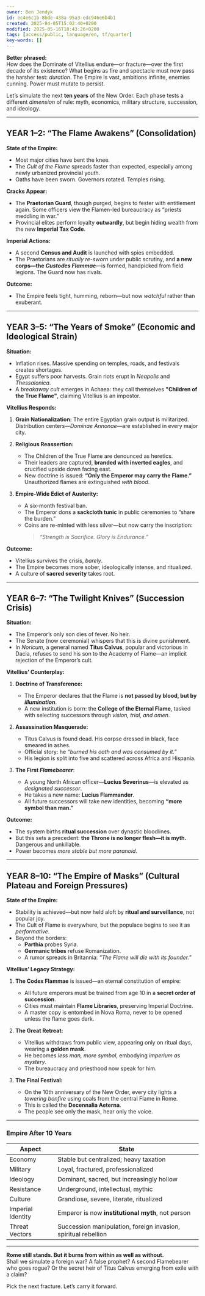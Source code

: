 ```yaml
---
owner: Ben Jendyk
id: ec4e6c1b-8bde-438a-95a3-edc946e6b4b1
created: 2025-04-05T15:02:40+0200
modified: 2025-05-16T18:43:26+0200
tags: [access/public, language/en, tf/quarter]
key-words: []
---
```


**Better phrased:**  
How does the Dominate of Vitellius endure—or fracture—over the first decade of its existence? What begins as fire and spectacle must now pass the harsher test: *duration*. The Empire is vast, ambitions infinite, enemies cunning. Power must mutate to persist.

Let’s simulate the next **ten years** of the New Order. Each phase tests a different *dimension* of rule: myth, economics, military structure, succession, and ideology.

---

## **YEAR 1–2: “The Flame Awakens” (Consolidation)**

**State of the Empire:**
- Most major cities have bent the knee.  
- The *Cult of the Flame* spreads faster than expected, especially among newly urbanized provincial youth.  
- Oaths have been sworn. Governors rotated. Temples rising.

**Cracks Appear:**
- The **Praetorian Guard**, though purged, begins to fester with entitlement again. Some officers view the Flamen-led bureaucracy as “priests meddling in war.”
- Provincial elites perform loyalty **outwardly**, but begin hiding wealth from the new **Imperial Tax Code**.

**Imperial Actions:**
- A second **Census and Audit** is launched with spies embedded.
- The Praetorians are *ritually re-sworn* under public scrutiny, and **a new corps—the *Custodes Flammae***—is formed, handpicked from field legions. The Guard now has rivals.

**Outcome:**  
- The Empire feels tight, humming, reborn—but now *watchful* rather than exuberant.

---

## **YEAR 3–5: “The Years of Smoke” (Economic and Ideological Strain)**

**Situation:**
- Inflation rises. Massive spending on temples, roads, and festivals creates shortages.
- Egypt suffers poor harvests. Grain riots erupt in *Neapolis* and *Thessalonica*.
- A *breakaway cult* emerges in Achaea: they call themselves **"Children of the True Flame"**, claiming Vitellius is an impostor.

**Vitellius Responds:**
1. **Grain Nationalization:** The entire Egyptian grain output is militarized. Distribution centers—*Dominae Annonae*—are established in every major city.
2. **Religious Reassertion:**
   - The Children of the True Flame are denounced as heretics.  
   - Their leaders are captured, **branded with inverted eagles**, and crucified upside down facing east.  
   - New doctrine is issued: **“Only the Emperor may carry the Flame.”** Unauthorized flames are extinguished *with blood*.

3. **Empire-Wide Edict of Austerity:**  
   - A six-month festival ban.  
   - The Emperor dons a **sackcloth tunic** in public ceremonies to “share the burden.”  
   - Coins are re-minted with less silver—but now carry the inscription:  
     > *“Strength is Sacrifice. Glory is Endurance.”*

**Outcome:**  
- Vitellius survives the crisis, *barely*.  
- The Empire becomes more sober, ideologically intense, and ritualized.  
- A culture of **sacred severity** takes root.

---

## **YEAR 6–7: “The Twilight Knives” (Succession Crisis)**

**Situation:**
- The Emperor’s only son dies of fever. No heir.  
- The Senate (now ceremonial) whispers that this is divine punishment.  
- In *Noricum*, a general named **Titus Calvus**, popular and victorious in Dacia, refuses to send his son to the Academy of Flame—an implicit rejection of the Emperor’s cult.

**Vitellius’ Counterplay:**
1. **Doctrine of Transference:**  
   - The Emperor declares that the Flame is **not passed by blood, but by *illumination***.  
   - A new institution is born: the **College of the Eternal Flame**, tasked with selecting successors through *vision, trial, and omen*.

2. **Assassination Masquerade:**  
   - Titus Calvus is found dead. His corpse dressed in black, face smeared in ashes.
   - Official story: he *“burned his oath and was consumed by it.”*
   - His legion is split into five and scattered across Africa and Hispania.

3. **The First *Flamebearer***:  
   - A young North African officer—**Lucius Severinus**—is elevated as *designated successor*.  
   - He takes a new name: **Lucius Flammander**.  
   - All future successors will take new identities, becoming **“more symbol than man.”**

**Outcome:**  
- The system births **ritual succession** over dynastic bloodlines.  
- But this sets a precedent: **the Throne is no longer flesh—it is myth.** Dangerous and unkillable.  
- Power becomes *more stable but more paranoid*.

---

## **YEAR 8–10: “The Empire of Masks” (Cultural Plateau and Foreign Pressures)**

**State of the Empire:**
- Stability is achieved—but now held aloft by **ritual and surveillance**, not popular joy.  
- The Cult of Flame is everywhere, but the populace begins to see it as *performative*.  
- Beyond the borders:  
   - **Parthia** probes Syria.  
   - **Germanic tribes** refuse Romanization.  
   - A rumor spreads in Britannia: *“The Flame will die with its founder.”*

**Vitellius’ Legacy Strategy:**
1. **The Codex Flammae** is issued—an eternal constitution of empire:
   - All future emperors must be trained from age 10 in a **secret order of succession**.  
   - Cities must maintain **Flame Libraries**, preserving Imperial Doctrine.  
   - A master copy is entombed in Nova Roma, never to be opened unless the flame goes dark.

2. **The Great Retreat:**
   - Vitellius withdraws from public view, appearing only on ritual days, wearing a **golden mask**.  
   - He becomes *less man, more symbol*, embodying *imperium as mystery*.  
   - The bureaucracy and priesthood now speak for him.

3. **The Final Festival:**
   - On the 10th anniversary of the New Order, every city lights a *towering bonfire* using coals from the central Flame in Rome.  
   - This is called the **Decennalia Aeterna**.  
   - The people see only the mask, hear only the voice.

---

### Empire After 10 Years

| Aspect             | State                                         |
|--------------------|-----------------------------------------------|
| Economy            | Stable but centralized; heavy taxation        |
| Military           | Loyal, fractured, professionalized            |
| Ideology           | Dominant, sacred, but increasingly hollow     |
| Resistance         | Underground, intellectual, mythic             |
| Culture            | Grandiose, severe, literate, ritualized       |
| Imperial Identity  | Emperor is now **institutional myth**, not person |
| Threat Vectors     | Succession manipulation, foreign invasion, spiritual rebellion |

---

**Rome still stands. But it burns from within as well as without.**  
Shall we simulate a foreign war? A false prophet? A second Flamebearer who goes rogue? Or the secret heir of Titus Calvus emerging from exile with a claim?

Pick the next fracture. Let’s carry it forward.